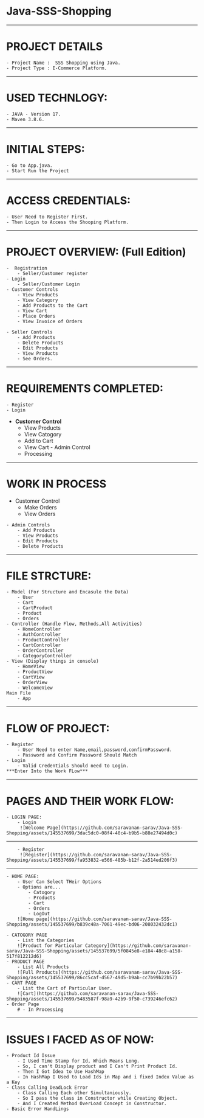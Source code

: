 # Java-SSS-Shopping
____________________________________________
# PROJECT DETAILS
    - Project Name :  SSS Shopping using Java.
    - Project Type : E-Commerce Platform.
_____________________________________________
# USED TECHNLOGY:
    - JAVA - Version 17.
    - Maven 3.8.6.
_____________________________________________
# INITIAL STEPS:
    - Go to App.java.
    - Start Run the Project
_____________________________________________
# ACCESS CREDENTIALS:
    - User Need to Register First.
    - Then Login to Access the Shooping Platform.
__________________________________________________
# PROJECT OVERVIEW: (Full Edition)
    -  Registration
        - Seller/Customer register
    - Login
        - Seller/Customer Login
    - Customer Controls
        - View Products
        - View Category
        - Add Products to the Cart
        - View Cart
        - Place Orders
        - View Invoice of Orders
        
    - Seller Controls
        - Add Products
        - Delete Products
        - Edit Products
        - View Products
        - See Orders.
____________________________________________________
# REQUIREMENTS COMPLETED:
    - Register
    - Login
   - **Customer Control**
        - View Products
        - View Catogory
        - Add to Cart
        - View Cart
    - Admin Control
        - Processing
_______________________________________________________
# WORK IN PROCESS
   - Customer Control
        - Make Orders
        - View Orders
        
    - Admin Controls
        - Add Products
        - View Products
        - Edit Products
        - Delete Products
        
_______________________________________________________
# FILE STRCTURE:
    - Model (For Structure and Encasule the Data)
        - User
        - Cart
        - CartProduct
        - Product
        - Orders
    - Controller (Handle Flow, Methods,All Activities)
        - HomeController
        - AuthController
        - ProductController
        - CartController
        - OrderController
        - CategoryController
    - View (Display things in console)
        - HomeView
        - ProductView
        - CartView
        - OrderView
        - WelcomeView
    Main File
        - App
__________________________________________________________________

# FLOW OF PROJECT:
    - Register 
        - User Need to enter Name,email,password,confirmPassword.
        - Password and Confirm Password Should Match
    - Login 
        - Valid Credentials Should need to Login.
    ***Enter Into the Work FLow***
___________________________________________________________________
# PAGES AND THEIR WORK FLOW:
    - LOGIN PAGE:
        - Login 
         ![Welcome Page](https://github.com/saravanan-sarav/Java-SSS-Shopping/assets/145537699/3dac5dc0-08f4-40c4-b9b5-b88e27494d0c)
_______________________________________________________________
        - Register
         ![Register](https://github.com/saravanan-sarav/Java-SSS-Shopping/assets/145537699/fa953832-e566-485b-b12f-2a514ed206f3)
______________________________________________________________
    - HOME PAGE:
        - User Can Select THeir Options
        - Options are...
            - Catogory
            - Products
            - Cart
            - Orders
            - LogOut
        ![Home page](https://github.com/saravanan-sarav/Java-SSS-Shopping/assets/145537699/b839c48a-7061-49ec-bd06-208032432dc1)

    - CATOGORY PAGE
        - List the Categories
        ![Product for Particular Category](https://github.com/saravanan-sarav/Java-SSS-Shopping/assets/145537699/5f0845e8-e184-48c8-a158-517f812212d6)
    - PRODUCT PAGE
        - List All Products
        ![Full Products](https://github.com/saravanan-sarav/Java-SSS-Shopping/assets/145537699/86cc5caf-d567-49d5-b9ab-cc7b99b22b57)
    - CART PAGE
        - List the Cart of Particular User.
        ![Cart](https://github.com/saravanan-sarav/Java-SSS-Shopping/assets/145537699/5483587f-98a9-42b9-9f50-c739246efc62)
    - Order Page 
        # - In Processing
______________________________________________________________

# ISSUES I FACED AS OF NOW:
    - Product Id Issue
        - I Used Time Stamp for Id, Which Means Long.
        - So, I can't Display product and I Can't Print Product Id.
        - Then I Got Idea to Use HashMap 
        - In HashMap I Used to Load Ids in Map and i fixed Index Value as a Key
    - Class Calling DeadLock Error
        - Class Calling Each other Simultaniously.
        - So I pass the class in Constructor while Creating Object.
        - And I Created Method OverLoad Concept in Constructor.
    - Basic Error HandLings



    
    
